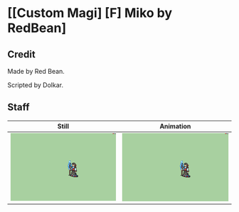 # [\[Custom Magi\] \[F\] Miko by RedBean]

## Credit

Made by Red Bean.

Scripted by Dolkar.

## Staff

| Still | Animation |
| :---: | :-------: |
| ![Staff still](./Staff_000.png) | ![Staff animation](./Staff.gif) |
